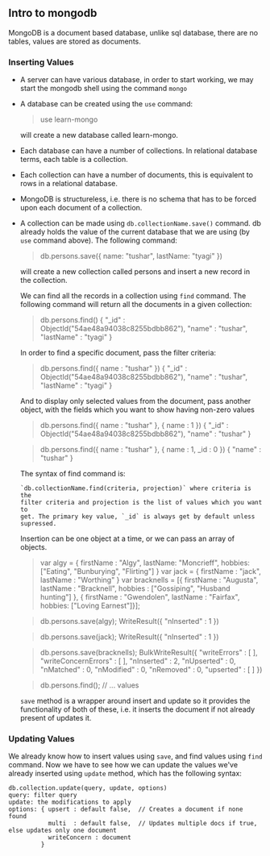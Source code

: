## Intro to mongodb

MongoDB is a document based database, unlike sql database, there are no tables, 
values are stored as documents.

### Inserting Values

* A server can have various database, in order to start working, we may start 
  the mongodb shell using the command `mongo`
* A database can be created using the `use` command: 

    > use learn-mongo 
    
  will create a new database called learn-mongo.
* Each database can have a number of collections. In relational database terms, 
  each table is a collection.
* Each collection can have a number of documents, this is equivalent to rows in
  a relational database.
* MongoDB is structureless, i.e. there is no schema that has to be forced upon
  each document of a collection. 

* A collection can be made using `db.collectionName.save()` command. db already 
  holds the value of the current database that we are using (by `use` command 
  above). The following command:

    > db.persons.save({ name: "tushar", lastName: "tyagi" })
  
  will create a new collection called persons and insert a new record in the 
  collection. 
  
  We can find all the records in a collection using `find` command. The 
  following command will return all the documents in a given collection:
  
    > db.persons.find()
    { "_id" : ObjectId("54ae48a94038c8255bdbb862"), "name" : "tushar", "lastName" : "tyagi" }
    
  In order to find a specific document, pass the filter criteria:
  
    > db.persons.find({ name : "tushar" })
    { "_id" : ObjectId("54ae48a94038c8255bdbb862"), "name" : "tushar", "lastName" : "tyagi" }
    
  And to display only selected values from the document, pass another object, 
  with the fields which you want to show having non-zero values
  
    > db.persons.find({ name : "tushar" }, { name : 1 })
    { "_id" : ObjectId("54ae48a94038c8255bdbb862"), "name" : "tushar" }
    
    > db.persons.find({ name : "tushar" }, { name : 1, _id : 0 })
    { "name" : "tushar" }
    
  The syntax of find command is:
  
      `db.collectionName.find(criteria, projection)` where criteria is the 
      filter criteria and projection is the list of values which you want to 
      get. The primary key value, `_id` is always get by default unless supressed.
  
  Insertion can be one object at a time, or we can pass an array of objects.
  
    > var algy = { firstName : "Algy", lastName: "Moncrieff", hobbies: ["Eating", "Bunburying", "Flirting"] }
    > var jack = { firstName : "jack", lastName : "Worthing" }
    > var bracknells = [{ firstName : "Augusta", lastName : "Bracknell", hobbies : ["Gossiping", "Husband hunting"] },
                        { firstName : "Gwendolen", lastName : "Fairfax", hobbies: ["Loving Earnest"]}];
    
    > db.persons.save(algy);
    WriteResult({ "nInserted" : 1 })
    
    > db.persons.save(jack);
    WriteResult({ "nInserted" : 1 })
    
    > db.persons.save(bracknells);
    BulkWriteResult({
        "writeErrors" : [ ],
        "writeConcernErrors" : [ ],
        "nInserted" : 2,
        "nUpserted" : 0,
        "nMatched" : 0,
        "nModified" : 0,
        "nRemoved" : 0,
        "upserted" : [ ]
    })
    
    > db.persons.find();
    // ... values
    
    
  `save` method is a wrapper around insert and update so it provides the 
  functionality of both of these, i.e. it inserts the document if not already
  present of updates it. 
    
### Updating Values

We already know how to insert values using `save`, and find values using `find`
command. Now we have to see how we can update the values we've already inserted
using `update` method, which has the following syntax:

    db.collection.update(query, update, options)
    query: filter query
    update: the modifications to apply
    options: { upsert : default false,  // Creates a document if none found
               multi  : default false,  // Updates multiple docs if true, else updates only one document
               writeConcern : document
             }
               
    
    

    

  
